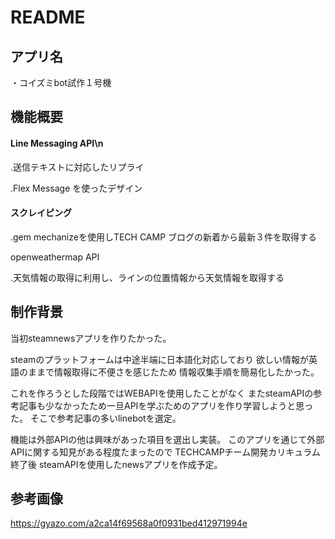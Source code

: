 # README

## アプリ名

・コイズミbot試作１号機
 
## 機能概要

#### Line Messaging API\n

 .送信テキストに対応したリプライ

 .Flex Message を使ったデザイン
 
#### スクレイピング

 .gem mechanizeを使用しTECH CAMP ブログの新着から最新３件を取得する

  openweathermap API

 .天気情報の取得に利用し、ラインの位置情報から天気情報を取得する

## 制作背景

 当初steamnewsアプリを作りたかった。

 steamのプラットフォームは中途半端に日本語化対応しており
 欲しい情報が英語のままで情報取得に不便さを感じたため
 情報収集手順を簡易化したかった。

 これを作ろうとした段階ではWEBAPIを使用したことがなく
 またsteamAPIの参考記事も少なかったため一旦APIを学ぶためのアプリを作り学習しようと思った。
 そこで参考記事の多いlinebotを選定。

 機能は外部APIの他は興味があった項目を選出し実装。
 このアプリを通じて外部APIに関する知見がある程度たまったので
 TECHCAMPチーム開発カリキュラム終了後
 steamAPIを使用したnewsアプリを作成予定。

## 参考画像
 https://gyazo.com/a2ca14f69568a0f0931bed412971994e




